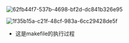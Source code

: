 ![62fb44f7-537b-4698-bf2d-dc841b326e95](file:///C:/Users/LEGION/Pictures/62fb44f7-537b-4698-bf2d-dc841b326e95.png)

![1f35b15a-c21f-48cf-983a-6cc29428de5f](file:///C:/Users/LEGION/Pictures/1f35b15a-c21f-48cf-983a-6cc29428de5f.png)

- 这是makefile的执行过程


